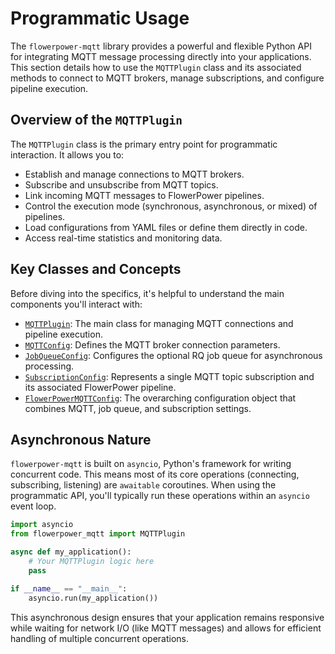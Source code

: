 # Programmatic Usage

The `flowerpower-mqtt` library provides a powerful and flexible Python API for integrating MQTT message processing directly into your applications. This section details how to use the `MQTTPlugin` class and its associated methods to connect to MQTT brokers, manage subscriptions, and configure pipeline execution.

## Overview of the `MQTTPlugin`

The `MQTTPlugin` class is the primary entry point for programmatic interaction. It allows you to:

*   Establish and manage connections to MQTT brokers.
*   Subscribe and unsubscribe from MQTT topics.
*   Link incoming MQTT messages to FlowerPower pipelines.
*   Control the execution mode (synchronous, asynchronous, or mixed) of pipelines.
*   Load configurations from YAML files or define them directly in code.
*   Access real-time statistics and monitoring data.

## Key Classes and Concepts

Before diving into the specifics, it's helpful to understand the main components you'll interact with:

*   [`MQTTPlugin`](./mqtt-plugin.md): The main class for managing MQTT connections and pipeline execution.
*   [`MQTTConfig`](../core-concepts.md#configuration): Defines the MQTT broker connection parameters.
*   [`JobQueueConfig`](../core-concepts.md#configuration): Configures the optional RQ job queue for asynchronous processing.
*   [`SubscriptionConfig`](./subscriptions.md): Represents a single MQTT topic subscription and its associated FlowerPower pipeline.
*   [`FlowerPowerMQTTConfig`](../core-concepts.md#configuration): The overarching configuration object that combines MQTT, job queue, and subscription settings.

## Asynchronous Nature

`flowerpower-mqtt` is built on `asyncio`, Python's framework for writing concurrent code. This means most of its core operations (connecting, subscribing, listening) are `awaitable` coroutines. When using the programmatic API, you'll typically run these operations within an `asyncio` event loop.

```python
import asyncio
from flowerpower_mqtt import MQTTPlugin

async def my_application():
    # Your MQTTPlugin logic here
    pass

if __name__ == "__main__":
    asyncio.run(my_application())
```

This asynchronous design ensures that your application remains responsive while waiting for network I/O (like MQTT messages) and allows for efficient handling of multiple concurrent operations.